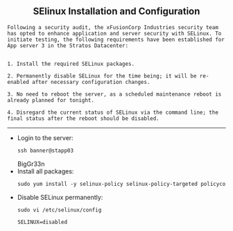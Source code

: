 ## <center> SElinux Installation and Configuration

```
Following a security audit, the xFusionCorp Industries security team has opted to enhance application and server security with SELinux. To initiate testing, the following requirements have been established for App server 3 in the Stratos Datacenter:


1. Install the required SELinux packages.

2. Permanently disable SELinux for the time being; it will be re-enabled after necessary configuration changes.

3. No need to reboot the server, as a scheduled maintenance reboot is already planned for tonight.

4. Disregard the current status of SELinux via the command line; the final status after the reboot should be disabled.
```

---

- Login to the server:
    ```apache
    ssh banner@stapp03
    ```
    BigGr33n
- Install all packages:
    ```apache
    sudo yum install -y selinux-policy selinux-policy-targeted policycoreutils
    ```
- Disable SELinux permanently:
    ```apache
    sudo vi /etc/selinux/config
    ```
    ```
    SELINUX=disabled
    ```

